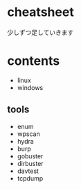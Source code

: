 # cheatsheet 
少しずつ足していきます

# contents
- linux
- windows

## tools
- enum  
- wpscan
- hydra
- burp
- gobuster
- dirbuster
- davtest
- tcpdump
